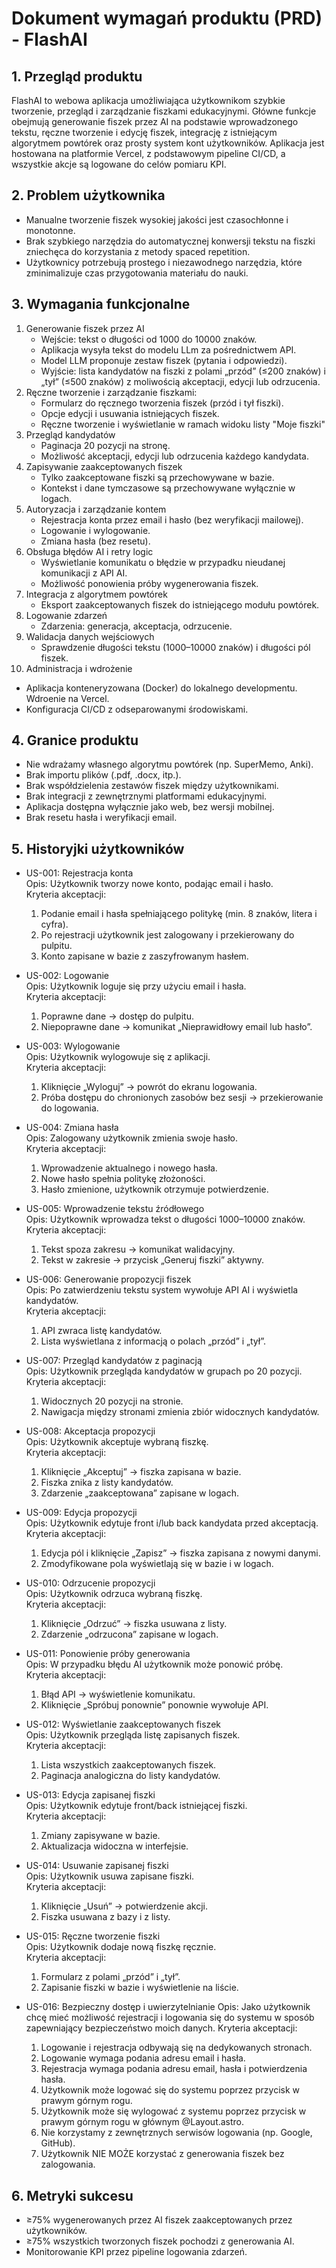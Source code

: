 # Dokument wymagań produktu (PRD) - FlashAI

## 1. Przegląd produktu

FlashAI to webowa aplikacja umożliwiająca użytkownikom szybkie tworzenie, przegląd i zarządzanie fiszkami edukacyjnymi. Główne funkcje obejmują generowanie fiszek przez AI na podstawie wprowadzonego tekstu, ręczne tworzenie i edycję fiszek, integrację z istniejącym algorytmem powtórek oraz prosty system kont użytkowników. Aplikacja jest hostowana na platformie Vercel, z podstawowym pipeline CI/CD, a wszystkie akcje są logowane do celów pomiaru KPI.

## 2. Problem użytkownika

- Manualne tworzenie fiszek wysokiej jakości jest czasochłonne i monotonne.
- Brak szybkiego narzędzia do automatycznej konwersji tekstu na fiszki zniechęca do korzystania z metody spaced repetition.
- Użytkownicy potrzebują prostego i niezawodnego narzędzia, które zminimalizuje czas przygotowania materiału do nauki.

## 3. Wymagania funkcjonalne

1. Generowanie fiszek przez AI
   - Wejście: tekst o długości od 1000 do 10000 znaków.
   - Aplikacja wysyła tekst do modelu LLm za pośrednictwem API.
   - Model LLM proponuje zestaw fiszek (pytania i odpowiedzi).
   - Wyjście: lista kandydatów na fiszki z polami „przód” (≤200 znaków) i „tył” (≤500 znaków) z moliwością akceptacji, edycji lub odrzucenia.
2. Ręczne tworzenie i zarządzanie fiszkami:
   - Formularz do ręcznego tworzenia fiszek (przód i tył fiszki).
   - Opcje edycji i usuwania istniejących fiszek.
   - Ręczne tworzenie i wyświetlanie w ramach widoku listy "Moje fiszki"
3. Przegląd kandydatów
   - Paginacja 20 pozycji na stronę.
   - Możliwość akceptacji, edycji lub odrzucenia każdego kandydata.
4. Zapisywanie zaakceptowanych fiszek
   - Tylko zaakceptowane fiszki są przechowywane w bazie.
   - Kontekst i dane tymczasowe są przechowywane wyłącznie w logach.
5. Autoryzacja i zarządzanie kontem
   - Rejestracja konta przez email i hasło (bez weryfikacji mailowej).
   - Logowanie i wylogowanie.
   - Zmiana hasła (bez resetu).
6. Obsługa błędów AI i retry logic
   - Wyświetlanie komunikatu o błędzie w przypadku nieudanej komunikacji z API AI.
   - Możliwość ponowienia próby wygenerowania fiszek.
7. Integracja z algorytmem powtórek
   - Eksport zaakceptowanych fiszek do istniejącego modułu powtórek.
8. Logowanie zdarzeń
   - Zdarzenia: generacja, akceptacja, odrzucenie.
9. Walidacja danych wejściowych
   - Sprawdzenie długości tekstu (1000–10000 znaków) i długości pól fiszek.
10. Administracja i wdrożenie

- Aplikacja konteneryzowana (Docker) do lokalnego developmentu. Wdroenie na Vercel.
- Konfiguracja CI/CD z odseparowanymi środowiskami.

## 4. Granice produktu

- Nie wdrażamy własnego algorytmu powtórek (np. SuperMemo, Anki).
- Brak importu plików (.pdf, .docx, itp.).
- Brak współdzielenia zestawów fiszek między użytkownikami.
- Brak integracji z zewnętrznymi platformami edukacyjnymi.
- Aplikacja dostępna wyłącznie jako web, bez wersji mobilnej.
- Brak resetu hasła i weryfikacji email.

## 5. Historyjki użytkowników

- US-001: Rejestracja konta  
  Opis: Użytkownik tworzy nowe konto, podając email i hasło.  
  Kryteria akceptacji:

  1. Podanie email i hasła spełniającego politykę (min. 8 znaków, litera i cyfra).
  2. Po rejestracji użytkownik jest zalogowany i przekierowany do pulpitu.
  3. Konto zapisane w bazie z zaszyfrowanym hasłem.

- US-002: Logowanie  
  Opis: Użytkownik loguje się przy użyciu email i hasła.  
  Kryteria akceptacji:

  1. Poprawne dane → dostęp do pulpitu.
  2. Niepoprawne dane → komunikat „Nieprawidłowy email lub hasło”.

- US-003: Wylogowanie  
  Opis: Użytkownik wylogowuje się z aplikacji.  
  Kryteria akceptacji:

  1. Kliknięcie „Wyloguj” → powrót do ekranu logowania.
  2. Próba dostępu do chronionych zasobów bez sesji → przekierowanie do logowania.

- US-004: Zmiana hasła  
  Opis: Zalogowany użytkownik zmienia swoje hasło.  
  Kryteria akceptacji:

  1. Wprowadzenie aktualnego i nowego hasła.
  2. Nowe hasło spełnia politykę złożoności.
  3. Hasło zmienione, użytkownik otrzymuje potwierdzenie.

- US-005: Wprowadzenie tekstu źródłowego  
  Opis: Użytkownik wprowadza tekst o długości 1000–10000 znaków.  
  Kryteria akceptacji:

  1. Tekst spoza zakresu → komunikat walidacyjny.
  2. Tekst w zakresie → przycisk „Generuj fiszki” aktywny.

- US-006: Generowanie propozycji fiszek  
  Opis: Po zatwierdzeniu tekstu system wywołuje API AI i wyświetla kandydatów.  
  Kryteria akceptacji:

  1. API zwraca listę kandydatów.
  2. Lista wyświetlana z informacją o polach „przód” i „tył”.

- US-007: Przegląd kandydatów z paginacją  
  Opis: Użytkownik przegląda kandydatów w grupach po 20 pozycji.  
  Kryteria akceptacji:

  1. Widocznych 20 pozycji na stronie.
  2. Nawigacja między stronami zmienia zbiór widocznych kandydatów.

- US-008: Akceptacja propozycji  
  Opis: Użytkownik akceptuje wybraną fiszkę.  
  Kryteria akceptacji:

  1. Kliknięcie „Akceptuj” → fiszka zapisana w bazie.
  2. Fiszka znika z listy kandydatów.
  3. Zdarzenie „zaakceptowana” zapisane w logach.

- US-009: Edycja propozycji  
  Opis: Użytkownik edytuje front i/lub back kandydata przed akceptacją.  
  Kryteria akceptacji:

  1. Edycja pól i kliknięcie „Zapisz” → fiszka zapisana z nowymi danymi.
  2. Zmodyfikowane pola wyświetlają się w bazie i w logach.

- US-010: Odrzucenie propozycji  
  Opis: Użytkownik odrzuca wybraną fiszkę.  
  Kryteria akceptacji:

  1. Kliknięcie „Odrzuć” → fiszka usuwana z listy.
  2. Zdarzenie „odrzucona” zapisane w logach.

- US-011: Ponowienie próby generowania  
  Opis: W przypadku błędu AI użytkownik może ponowić próbę.  
  Kryteria akceptacji:

  1. Błąd API → wyświetlenie komunikatu.
  2. Kliknięcie „Spróbuj ponownie” ponownie wywołuje API.

- US-012: Wyświetlanie zaakceptowanych fiszek  
  Opis: Użytkownik przegląda listę zapisanych fiszek.  
  Kryteria akceptacji:

  1. Lista wszystkich zaakceptowanych fiszek.
  2. Paginacja analogiczna do listy kandydatów.

- US-013: Edycja zapisanej fiszki  
  Opis: Użytkownik edytuje front/back istniejącej fiszki.  
  Kryteria akceptacji:

  1. Zmiany zapisywane w bazie.
  2. Aktualizacja widoczna w interfejsie.

- US-014: Usuwanie zapisanej fiszki  
  Opis: Użytkownik usuwa zapisane fiszki.  
  Kryteria akceptacji:

  1. Kliknięcie „Usuń” → potwierdzenie akcji.
  2. Fiszka usuwana z bazy i z listy.

- US-015: Ręczne tworzenie fiszki  
  Opis: Użytkownik dodaje nową fiszkę ręcznie.  
  Kryteria akceptacji:

  1. Formularz z polami „przód” i „tył”.
  2. Zapisanie fiszki w bazie i wyświetlenie na liście.

- US-016: Bezpieczny dostęp i uwierzytelnianie
  Opis: Jako użytkownik chcę mieć możliwość rejestracji i logowania się do systemu w sposób zapewniający bezpieczeństwo moich danych.
  Kryteria akceptacji:
  1. Logowanie i rejestracja odbywają się na dedykowanych stronach.
  2. Logowanie wymaga podania adresu email i hasła.
  3. Rejestracja wymaga podania adresu email, hasła i potwierdzenia hasła.
  4. Użytkownik może logować się do systemu poprzez przycisk w prawym górnym rogu.
  5. Użytkownik może się wylogować z systemu poprzez przycisk w prawym górnym rogu w głównym @Layout.astro.
  6. Nie korzystamy z zewnętrznych serwisów logowania (np. Google, GitHub).
  7. Użytkownik NIE MOŻE korzystać z generowania fiszek bez zalogowania.

## 6. Metryki sukcesu

- ≥75% wygenerowanych przez AI fiszek zaakceptowanych przez użytkowników.
- ≥75% wszystkich tworzonych fiszek pochodzi z generowania AI.
- Monitorowanie KPI przez pipeline logowania zdarzeń.
